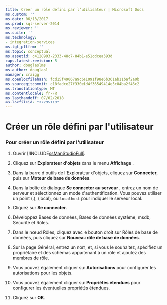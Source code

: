 ```yaml
---
title: Créer un rôle défini par l’utilisateur | Microsoft Docs
ms.custom: ''
ms.date: 06/13/2017
ms.prod: sql-server-2014
ms.reviewer: ''
ms.suite: ''
ms.technology:
- integration-services
ms.tgt_pltfrm: ''
ms.topic: conceptual
ms.assetid: c4128993-2333-48c7-84b1-e51cdcea393d
caps.latest.revision: 5
author: douglaslms
ms.author: douglasl
manager: craigg
ms.openlocfilehash: fcd15f49067a9c6a1091f98e6b361ab11baf2a0b
ms.sourcegitcommit: c18fadce27f330e1d4f36549414e5c84ba2f46c2
ms.translationtype: MT
ms.contentlocale: fr-FR
ms.lasthandoff: 07/02/2018
ms.locfileid: "37295119"
---
```

# <a name="create-a-user-defined-role"></a>Créer un rôle défini par l'utilisateur
    
### <a name="to-create-a-user-defined-role"></a>Pour créer un rôle défini par l'utilisateur  
  
1.  Ouvrir [!INCLUDE[ssManStudioFull](../includes/ssmanstudiofull-md.md)].  
  
2.  Cliquez sur **Explorateur d'objets** dans le menu **Affichage** .  
  
3.  Dans la barre d'outils de l'Explorateur d'objets, cliquez sur **Connecter**, puis sur **Moteur de base de données**.  
  
4.  Dans la boîte de dialogue **Se connecter au serveur** , entrez un nom de serveur et sélectionnez un mode d'authentification. Vous pouvez utiliser un point (.), (local), ou `localhost` pour indiquer le serveur local.  
  
5.  Cliquez sur **Se connecter**.  
  
6.  Développez Bases de données, Bases de données système, msdb, Sécurité et Rôles.  
  
7.  Dans le nœud Rôles, cliquez avec le bouton droit sur Rôles de base de données, puis cliquez sur **Nouveau rôle de base de données**.  
  
8.  Sur la page Général, entrez un nom, et, si vous le souhaitez, spécifiez un propriétaire et des schémas appartenant à un rôle et ajoutez des membres de rôle.  
  
9. Vous pouvez également cliquer sur **Autorisations** pour configurer les autorisations pour les objets.  
  
10. Vous pouvez également cliquer sur **Propriétés étendues** pour configurer les éventuelles propriétés étendues.  
  
11. Cliquez sur **OK**.  
  
  
